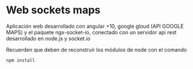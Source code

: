 # Web sockets maps

Aplicación web desarrollado con angular +10, google gloud (API GOOGLE MAPS) y el paquete ngx-socket-io, conectado con un servidor api rest desarrollado en node.js y socket.io

Recuerden que deben de reconstruir los módulos de node con el comando
```
npm install
```
